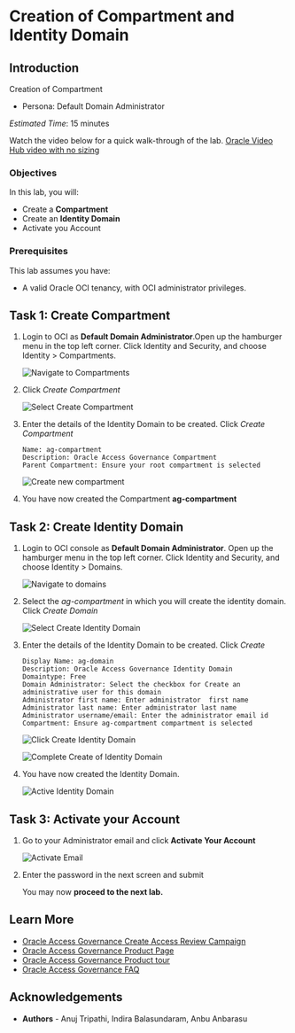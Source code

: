 # Creation of Compartment and Identity Domain 

## Introduction

Creation of Compartment 

* Persona: Default Domain Administrator

*Estimated Time*: 15 minutes



Watch the video below for a quick walk-through of the lab.
[Oracle Video Hub video with no sizing](videohub:1_8rvbi8pv)


### Objectives

In this lab, you will:
 * Create a **Compartment**
 * Create an **Identity Domain**
 * Activate you Account


### Prerequisites
This lab assumes you have:
- A valid Oracle OCI tenancy, with OCI administrator privileges.

   

## Task 1: Create Compartment

1. Login to OCI as **Default Domain Administrator**.Open up the hamburger menu in the top left corner. Click Identity and Security, and choose Identity > Compartments. 

    ![Navigate to Compartments](images/navigate-comp.png)

2. Click *Create Compartment*

    ![Select Create Compartment](images/create-compartment.png)

3. Enter the details of the Identity Domain to be created. Click *Create Compartment*  
    
    ```
    Name: ag-compartment
    Description: Oracle Access Governance Compartment
    Parent Compartment: Ensure your root compartment is selected
    ```

    ![Create new compartment](images/new-compartment.png) 

     
4. You have now created the Compartment **ag-compartment**


## Task 2: Create Identity Domain 

1. Login to OCI console as **Default Domain Administrator**. Open up the hamburger menu in the top left corner. Click Identity and Security, and choose Identity > Domains. 

    ![Navigate to domains](images/navigate-to-domains.png)

2. Select the *ag-compartment* in which you will create the identity domain. Click *Create Domain*

    ![Select Create Identity Domain](images/create-domains.png)

3. Enter the details of the Identity Domain to be created. Click *Create*  
    
    ```
    Display Name: ag-domain
    Description: Oracle Access Governance Identity Domain
    Domaintype: Free
    Domain Administrator: Select the checkbox for Create an administrative user for this domain 
    Administrator first name: Enter administrator  first name 
    Administrator last name: Enter administrator last name 
    Administrator username/email: Enter the administrator email id
    Compartment: Ensure ag-compartment compartment is selected
    ```


    ![Click Create Identity Domain](images/click-create-domain.png) 

    ![Complete Create of Identity Domain](images/complete-creation-domain.png)

     
4. You have now created the Identity Domain. 


    ![Active Identity Domain](images/active-identity-domain.png) 


## Task 3: Activate your Account 

1. Go to your Administrator email and click **Activate Your Account**

    ![Activate Email](images/activate-email.png)

2. Enter the password in the next screen and submit



    You may now **proceed to the next lab.**

## Learn More

* [Oracle Access Governance Create Access Review Campaign](https://docs.oracle.com/en/cloud/paas/access-governance/pdapg/index.html)
* [Oracle Access Governance Product Page](https://www.oracle.com/security/cloud-security/access-governance/)
* [Oracle Access Governance Product tour](https://www.oracle.com/webfolder/s/quicktours/paas/pt-sec-access-governance/index.html)
* [Oracle Access Governance FAQ](https://www.oracle.com/security/cloud-security/access-governance/faq/)

## Acknowledgements
* **Authors** - Anuj Tripathi, Indira Balasundaram, Anbu Anbarasu